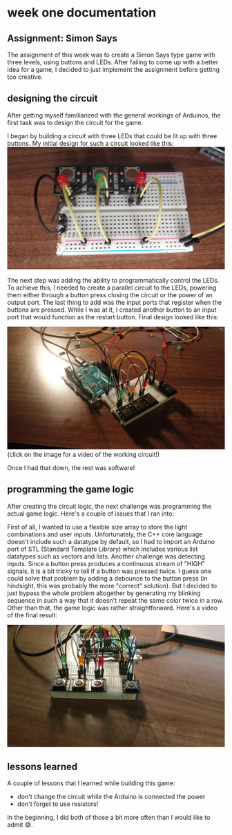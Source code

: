 # week one documentation

## Assignment: Simon Says

The assignment of this week was to create a Simon Says type game with three levels, using buttons and LEDs. After failing to come up with a better idea for a game, I decided to just implement the assignment before getting too creative.

## designing the circuit

After getting myself familiarized with the general workings of Arduinos, the first task was to design the circuit for the game.

I began by building a circuit with three LEDs that could be lit up with three buttons. My initial design for such a circuit looked like this:
![first circuit](./images/circuit1.jpg)

The next step was adding the ability to programmatically control the LEDs. To achieve this, I needed to create a parallel circuit to the LEDs, powering them either through a button press closing the circuit or the power of an output port.
The last thing to add was the input ports that register when the buttons are pressed. While I was at it, I created another button to an input port that would function as the restart button.
Final design looked like this:

[![first circuit](./images/circuit2.jpg)](https://photos.app.goo.gl/Cd5pvyTU7zR3HvJp8)(click on the image for a video of the working circuit!)

Once I had that down, the rest was software!

## programming the game logic

After creating the circuit logic, the next challenge was programming the actual game logic. Here's a couple of issues that I ran into:

First of all, I wanted to use a flexible size array to store the light combinations and user inputs. Unfortunately, the C++ core language doesn't include such a datatype by default, so I had to import an Arduino port of STL (Standard Template Library) which includes various list datatypes such as vectors and lists.
Another challenge was detecting inputs. Since a button press produces a continuous stream of "HIGH" signals, it is a bit tricky to tell if a button was pressed twice. I guess one could solve that problem by adding a debounce to the button press (in hindsight, this was probably the more "correct" solution). But I decided to just bypass the whole problem altogether by generating my blinking sequence in such a way that it doesn't repeat the same color twice in a row.
Other than that, the game logic was rather straightforward. Here's a video of the final result:

[![finished prototype thumbnail](images/circuit3.jpg)](https://photos.app.goo.gl/5zaGCSYohu98SMti7)

## lessons learned

A couple of lessons that I learned while building this game:

- don't change the circuit while the Arduino is connected the power
- don't forget to use resistors!

In the beginning, I did both of those a bit more often than I would like to admit 😅.
